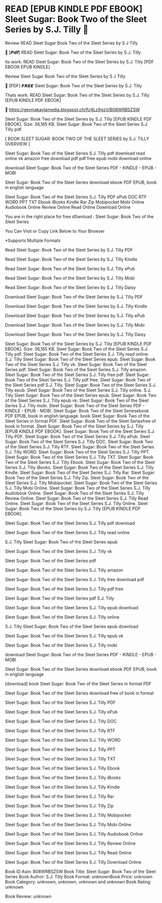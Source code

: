 # READ [EPUB KINDLE PDF EBOOK] Sleet Sugar: Book Two of the Sleet Series by  S.J. Tilly 💜
Review READ Sleet Sugar Book Two of the Sleet Series by S J Tilly

📗 [𝙋𝙙𝙛] READ Sleet Sugar: Book Two of the Sleet Series by S.J. Tilly

Its work: READ Sleet Sugar: Book Two of the Sleet Series by S.J. Tilly [PDF EBOOK EPUB KINDLE]


Review Sleet Sugar Book Two of the Sleet Series by S J Tilly

💜 [PDF] 𝙁𝙍𝙀𝙀 Sleet Sugar: Book Two of the Sleet Series by S.J. Tilly

Thats work: READ Sleet Sugar: Book Two of the Sleet Series by S.J. Tilly [EPUB KINDLE PDF EBOOK]



🔗 https://gevmakaylamedia.blogspot.ch/fU4Lz9gzV/B08WRBSZSW



Sleet Sugar: Book Two of the Sleet Series by S.J. Tilly [EPUB KINDLE PDF EBOOK]. Size: 36,165 KB. Sleet Sugar: Book Two of the Sleet Series S.J. Tilly pdf.

[ BOOK SLEET SUGAR: BOOK TWO OF THE SLEET SERIES by S.J. TILLY OVERVIEW ]

Sleet Sugar: Book Two of the Sleet Series S.J. Tilly pdf download read online vk amazon free download pdf pdf free epub mobi download online

download Sleet Sugar: Book Two of the Sleet Series PDF - KINDLE - EPUB - MOBI

Sleet Sugar: Book Two of the Sleet Series download ebook PDF EPUB, book in english language

Sleet Sugar: Book Two of the Sleet Series S.J. Tilly PDF ePub DOC RTF WORD PPT TXT Ebook iBooks Kindle Rar Zip Mobipocket Mobi Online Audiobook Online Review Online Read Online Download Online

You are in the right place for free d0wnload : Sleet Sugar: Book Two of the Sleet Series

You Can Visit or Copy Link Below to Your Browser

*Supports Multiple Formats

Read Sleet Sugar: Book Two of the Sleet Series by S.J. Tilly PDF

Read Sleet Sugar: Book Two of the Sleet Series by S.J. Tilly Kindle

Read Sleet Sugar: Book Two of the Sleet Series by S.J. Tilly ePub

Read Sleet Sugar: Book Two of the Sleet Series by S.J. Tilly Mobi

Read Sleet Sugar: Book Two of the Sleet Series by S.J. Tilly Daisy

Download Sleet Sugar: Book Two of the Sleet Series by S.J. Tilly PDF

Download Sleet Sugar: Book Two of the Sleet Series by S.J. Tilly Kindle

Download Sleet Sugar: Book Two of the Sleet Series by S.J. Tilly ePub

Download Sleet Sugar: Book Two of the Sleet Series by S.J. Tilly Mobi

Download Sleet Sugar: Book Two of the Sleet Series by S.J. Tilly Daisy

Sleet Sugar: Book Two of the Sleet Series by S.J. Tilly [EPUB KINDLE PDF EBOOK]. Size: 36,165 KB. Sleet Sugar: Book Two of the Sleet Series S.J. Tilly pdf. Sleet Sugar: Book Two of the Sleet Series S.J. Tilly read online. S.J. Tilly Sleet Sugar: Book Two of the Sleet Series epub. Sleet Sugar: Book Two of the Sleet Series S.J. Tilly vk. Sleet Sugar: Book Two of the Sleet Series pdf. Sleet Sugar: Book Two of the Sleet Series S.J. Tilly amazon. Sleet Sugar: Book Two of the Sleet Series S.J. Tilly free pdf. Sleet Sugar: Book Two of the Sleet Series S.J. Tilly pdf free. Sleet Sugar: Book Two of the Sleet Series pdf S.J. Tilly. Sleet Sugar: Book Two of the Sleet Series S.J. Tilly epub. Sleet Sugar: Book Two of the Sleet Series S.J. Tilly online. S.J. Tilly Sleet Sugar: Book Two of the Sleet Series epub. Sleet Sugar: Book Two of the Sleet Series S.J. Tilly epub vk. Sleet Sugar: Book Two of the Sleet Series S.J. Tilly mobi. Sleet Sugar: Book Two of the Sleet Series PDF - KINDLE - EPUB - MOBI. Sleet Sugar: Book Two of the Sleet Seriesebook PDF EPUB, book in english language. book Sleet Sugar: Book Two of the Sleet Series in format PDF. Sleet Sugar: Book Two of the Sleet Seriesfree of book in format. Sleet Sugar: Book Two of the Sleet Series by S.J. Tilly [EPUB KINDLE PDF EBOOK]. Sleet Sugar: Book Two of the Sleet Series S.J. Tilly PDF. Sleet Sugar: Book Two of the Sleet Series S.J. Tilly ePub. Sleet Sugar: Book Two of the Sleet Series S.J. Tilly DOC. Sleet Sugar: Book Two of the Sleet Series S.J. Tilly RTF. Sleet Sugar: Book Two of the Sleet Series S.J. Tilly WORD. Sleet Sugar: Book Two of the Sleet Series S.J. Tilly PPT. Sleet Sugar: Book Two of the Sleet Series S.J. Tilly TXT. Sleet Sugar: Book Two of the Sleet Series S.J. Tilly Ebook. Sleet Sugar: Book Two of the Sleet Series S.J. Tilly iBooks. Sleet Sugar: Book Two of the Sleet Series S.J. Tilly Kindle. Sleet Sugar: Book Two of the Sleet Series S.J. Tilly Rar. Sleet Sugar: Book Two of the Sleet Series S.J. Tilly Zip. Sleet Sugar: Book Two of the Sleet Series S.J. Tilly Mobipocket. Sleet Sugar: Book Two of the Sleet Series S.J. Tilly Mobi Online. Sleet Sugar: Book Two of the Sleet Series S.J. Tilly Audiobook Online. Sleet Sugar: Book Two of the Sleet Series S.J. Tilly Review Online. Sleet Sugar: Book Two of the Sleet Series S.J. Tilly Read Online. Sleet Sugar: Book Two of the Sleet Series S.J. Tilly Online. Sleet Sugar: Book Two of the Sleet Series by S.J. Tilly [EPUB KINDLE PDF EBOOK].

Sleet Sugar: Book Two of the Sleet Series S.J. Tilly pdf download

Sleet Sugar: Book Two of the Sleet Series S.J. Tilly read online

S.J. Tilly Sleet Sugar: Book Two of the Sleet Series epub

Sleet Sugar: Book Two of the Sleet Series S.J. Tilly vk

Sleet Sugar: Book Two of the Sleet Series pdf

Sleet Sugar: Book Two of the Sleet Series S.J. Tilly amazon

Sleet Sugar: Book Two of the Sleet Series S.J. Tilly free download pdf

Sleet Sugar: Book Two of the Sleet Series S.J. Tilly pdf free

Sleet Sugar: Book Two of the Sleet Series pdf S.J. Tilly

Sleet Sugar: Book Two of the Sleet Series S.J. Tilly epub download

Sleet Sugar: Book Two of the Sleet Series S.J. Tilly online

S.J. Tilly Sleet Sugar: Book Two of the Sleet Series epub download

Sleet Sugar: Book Two of the Sleet Series S.J. Tilly epub vk

Sleet Sugar: Book Two of the Sleet Series S.J. Tilly mobi

download Sleet Sugar: Book Two of the Sleet Series PDF - KINDLE - EPUB - MOBI

Sleet Sugar: Book Two of the Sleet Series download ebook PDF EPUB, book in english language

[download] book Sleet Sugar: Book Two of the Sleet Series in format PDF

Sleet Sugar: Book Two of the Sleet Series download free of book in format

Sleet Sugar: Book Two of the Sleet Series S.J. Tilly PDF

Sleet Sugar: Book Two of the Sleet Series S.J. Tilly ePub

Sleet Sugar: Book Two of the Sleet Series S.J. Tilly DOC

Sleet Sugar: Book Two of the Sleet Series S.J. Tilly RTF

Sleet Sugar: Book Two of the Sleet Series S.J. Tilly WORD

Sleet Sugar: Book Two of the Sleet Series S.J. Tilly PPT

Sleet Sugar: Book Two of the Sleet Series S.J. Tilly TXT

Sleet Sugar: Book Two of the Sleet Series S.J. Tilly Ebook

Sleet Sugar: Book Two of the Sleet Series S.J. Tilly iBooks

Sleet Sugar: Book Two of the Sleet Series S.J. Tilly Kindle

Sleet Sugar: Book Two of the Sleet Series S.J. Tilly Rar

Sleet Sugar: Book Two of the Sleet Series S.J. Tilly Zip

Sleet Sugar: Book Two of the Sleet Series S.J. Tilly Mobipocket

Sleet Sugar: Book Two of the Sleet Series S.J. Tilly Mobi Online

Sleet Sugar: Book Two of the Sleet Series S.J. Tilly Audiobook Online

Sleet Sugar: Book Two of the Sleet Series S.J. Tilly Review Online

Sleet Sugar: Book Two of the Sleet Series S.J. Tilly Read Online

Sleet Sugar: Book Two of the Sleet Series S.J. Tilly Download Online

Book ID Asin: B08WRBSZSW
Book Title: Sleet Sugar: Book Two of the Sleet Series
Book Author: S.J. Tilly
Book Format: unknownBook Price: unknown
Book Category: unknown, unknown, unknown and unknown
Book Rating: unknown

Book Review: unknown
